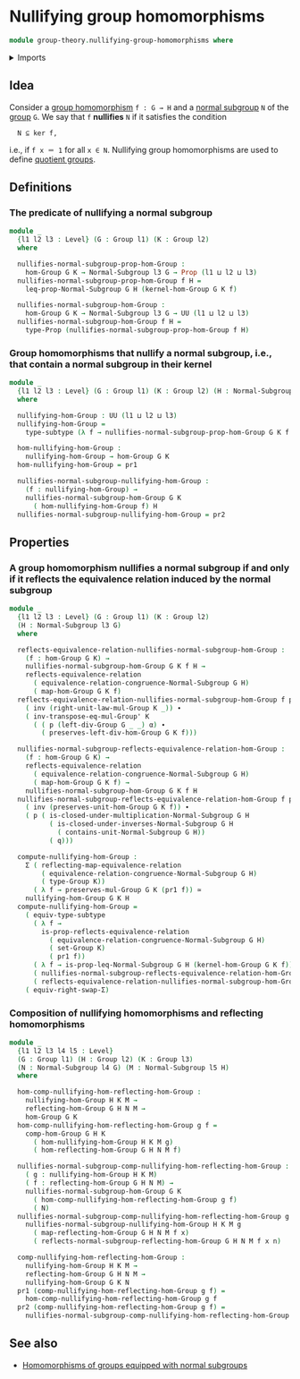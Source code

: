 # Nullifying group homomorphisms

```agda
module group-theory.nullifying-group-homomorphisms where
```

<details><summary>Imports</summary>

```agda
open import foundation.dependent-pair-types
open import foundation.dependent-products-propositions
open import foundation.equivalences
open import foundation.identity-types
open import foundation.propositions
open import foundation.reflecting-maps-equivalence-relations
open import foundation.subtypes
open import foundation.type-arithmetic-dependent-pair-types
open import foundation.universe-levels

open import group-theory.groups
open import group-theory.homomorphisms-groups
open import group-theory.homomorphisms-groups-equipped-with-normal-subgroups
open import group-theory.kernels-homomorphisms-groups
open import group-theory.normal-subgroups
```

</details>

## Idea

Consider a [group homomorphism](group-theory.homomorphisms-groups.md)
`f : G → H` and a [normal subgroup](group-theory.normal-subgroups.md) `N` of the
[group](group-theory.groups.md) `G`. We say that `f` **nullifies** `N` if it
satisfies the condition

```text
  N ⊆ ker f,
```

i.e., if `f x ＝ 1` for all `x ∈ N`. Nullifying group homomorphisms are used to
define [quotient groups](group-theory.quotient-groups.md).

## Definitions

### The predicate of nullifying a normal subgroup

```agda
module _
  {l1 l2 l3 : Level} (G : Group l1) (K : Group l2)
  where

  nullifies-normal-subgroup-prop-hom-Group :
    hom-Group G K → Normal-Subgroup l3 G → Prop (l1 ⊔ l2 ⊔ l3)
  nullifies-normal-subgroup-prop-hom-Group f H =
    leq-prop-Normal-Subgroup G H (kernel-hom-Group G K f)

  nullifies-normal-subgroup-hom-Group :
    hom-Group G K → Normal-Subgroup l3 G → UU (l1 ⊔ l2 ⊔ l3)
  nullifies-normal-subgroup-hom-Group f H =
    type-Prop (nullifies-normal-subgroup-prop-hom-Group f H)
```

### Group homomorphisms that nullify a normal subgroup, i.e., that contain a normal subgroup in their kernel

```agda
module _
  {l1 l2 l3 : Level} (G : Group l1) (K : Group l2) (H : Normal-Subgroup l3 G)
  where

  nullifying-hom-Group : UU (l1 ⊔ l2 ⊔ l3)
  nullifying-hom-Group =
    type-subtype (λ f → nullifies-normal-subgroup-prop-hom-Group G K f H)

  hom-nullifying-hom-Group :
    nullifying-hom-Group → hom-Group G K
  hom-nullifying-hom-Group = pr1

  nullifies-normal-subgroup-nullifying-hom-Group :
    (f : nullifying-hom-Group) →
    nullifies-normal-subgroup-hom-Group G K
      ( hom-nullifying-hom-Group f) H
  nullifies-normal-subgroup-nullifying-hom-Group = pr2
```

## Properties

### A group homomorphism nullifies a normal subgroup if and only if it reflects the equivalence relation induced by the normal subgroup

```agda
module _
  {l1 l2 l3 : Level} (G : Group l1) (K : Group l2)
  (H : Normal-Subgroup l3 G)
  where

  reflects-equivalence-relation-nullifies-normal-subgroup-hom-Group :
    (f : hom-Group G K) →
    nullifies-normal-subgroup-hom-Group G K f H →
    reflects-equivalence-relation
      ( equivalence-relation-congruence-Normal-Subgroup G H)
      ( map-hom-Group G K f)
  reflects-equivalence-relation-nullifies-normal-subgroup-hom-Group f p α =
    ( inv (right-unit-law-mul-Group K _)) ∙
    ( inv-transpose-eq-mul-Group' K
      ( ( p (left-div-Group G _ _) α) ∙
        ( preserves-left-div-hom-Group G K f)))

  nullifies-normal-subgroup-reflects-equivalence-relation-hom-Group :
    (f : hom-Group G K) →
    reflects-equivalence-relation
      ( equivalence-relation-congruence-Normal-Subgroup G H)
      ( map-hom-Group G K f) →
    nullifies-normal-subgroup-hom-Group G K f H
  nullifies-normal-subgroup-reflects-equivalence-relation-hom-Group f p x q =
    ( inv (preserves-unit-hom-Group G K f)) ∙
    ( p ( is-closed-under-multiplication-Normal-Subgroup G H
          ( is-closed-under-inverses-Normal-Subgroup G H
            ( contains-unit-Normal-Subgroup G H))
          ( q)))

  compute-nullifying-hom-Group :
    Σ ( reflecting-map-equivalence-relation
        ( equivalence-relation-congruence-Normal-Subgroup G H)
        ( type-Group K))
      ( λ f → preserves-mul-Group G K (pr1 f)) ≃
    nullifying-hom-Group G K H
  compute-nullifying-hom-Group =
    ( equiv-type-subtype
      ( λ f →
        is-prop-reflects-equivalence-relation
          ( equivalence-relation-congruence-Normal-Subgroup G H)
          ( set-Group K)
          ( pr1 f))
      ( λ f → is-prop-leq-Normal-Subgroup G H (kernel-hom-Group G K f))
      ( nullifies-normal-subgroup-reflects-equivalence-relation-hom-Group)
      ( reflects-equivalence-relation-nullifies-normal-subgroup-hom-Group)) ∘e
    ( equiv-right-swap-Σ)
```

### Composition of nullifying homomorphisms and reflecting homomorphisms

```agda
module _
  {l1 l2 l3 l4 l5 : Level}
  (G : Group l1) (H : Group l2) (K : Group l3)
  (N : Normal-Subgroup l4 G) (M : Normal-Subgroup l5 H)
  where

  hom-comp-nullifying-hom-reflecting-hom-Group :
    nullifying-hom-Group H K M →
    reflecting-hom-Group G H N M →
    hom-Group G K
  hom-comp-nullifying-hom-reflecting-hom-Group g f =
    comp-hom-Group G H K
      ( hom-nullifying-hom-Group H K M g)
      ( hom-reflecting-hom-Group G H N M f)

  nullifies-normal-subgroup-comp-nullifying-hom-reflecting-hom-Group :
    ( g : nullifying-hom-Group H K M)
    ( f : reflecting-hom-Group G H N M) →
    nullifies-normal-subgroup-hom-Group G K
      ( hom-comp-nullifying-hom-reflecting-hom-Group g f)
      ( N)
  nullifies-normal-subgroup-comp-nullifying-hom-reflecting-hom-Group g f x n =
    nullifies-normal-subgroup-nullifying-hom-Group H K M g
      ( map-reflecting-hom-Group G H N M f x)
      ( reflects-normal-subgroup-reflecting-hom-Group G H N M f x n)

  comp-nullifying-hom-reflecting-hom-Group :
    nullifying-hom-Group H K M →
    reflecting-hom-Group G H N M →
    nullifying-hom-Group G K N
  pr1 (comp-nullifying-hom-reflecting-hom-Group g f) =
    hom-comp-nullifying-hom-reflecting-hom-Group g f
  pr2 (comp-nullifying-hom-reflecting-hom-Group g f) =
    nullifies-normal-subgroup-comp-nullifying-hom-reflecting-hom-Group g f
```

## See also

- [Homomorphisms of groups equipped with normal subgroups](group-theory.homomorphisms-groups-equipped-with-normal-subgroups.md)
